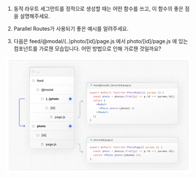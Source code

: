 1. 동적 라우트 세그먼트를 정적으로 생성할 때는 어떤 함수를 쓰고, 이 함수의 좋은 점을 설명해주세요.

2. Parallel Routes가 사용되기 좋은 예시를 알려주세요.

3. 다음은 feed/@modal/(..)photo/[id]/page.js 에서 photo/[id]/page.js 에 있는 컴포넌트를 가로챈 모습입니다. 어떤 방법으로 인해 가로챈 것일까요?

![Intercepting Routes](../asset/intercepting-routes.png)
